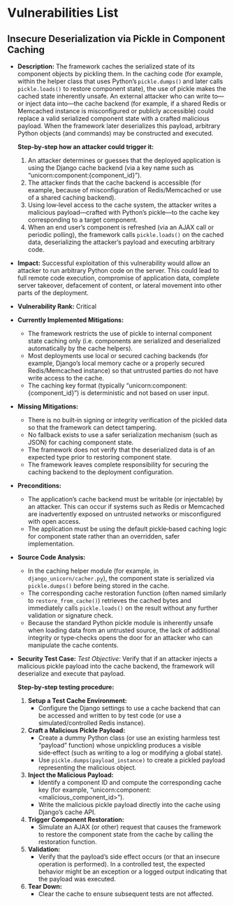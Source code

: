 # Vulnerabilities List

## Insecure Deserialization via Pickle in Component Caching

- **Description:**
  The framework caches the serialized state of its component objects by pickling them. In the caching code (for example, within the helper class that uses Python’s `pickle.dumps()` and later calls `pickle.loads()` to restore component state), the use of pickle makes the cached state inherently unsafe. An external attacker who can write to—or inject data into—the cache backend (for example, if a shared Redis or Memcached instance is misconfigured or publicly accessible) could replace a valid serialized component state with a crafted malicious payload. When the framework later deserializes this payload, arbitrary Python objects (and commands) may be constructed and executed.

  **Step‑by‑step how an attacker could trigger it:**
  1. An attacker determines or guesses that the deployed application is using the Django cache backend (via a key name such as “unicorn:component:{component_id}”).
  2. The attacker finds that the cache backend is accessible (for example, because of misconfiguration of Redis/Memcached or use of a shared caching backend).
  3. Using low‑level access to the cache system, the attacker writes a malicious payload—crafted with Python’s pickle—to the cache key corresponding to a target component.
  4. When an end user’s component is refreshed (via an AJAX call or periodic polling), the framework calls `pickle.loads()` on the cached data, deserializing the attacker’s payload and executing arbitrary code.

- **Impact:**
  Successful exploitation of this vulnerability would allow an attacker to run arbitrary Python code on the server. This could lead to full remote code execution, compromise of application data, complete server takeover, defacement of content, or lateral movement into other parts of the deployment.

- **Vulnerability Rank:** Critical

- **Currently Implemented Mitigations:**
  - The framework restricts the use of pickle to internal component state caching only (i.e. components are serialized and deserialized automatically by the cache helpers).
  - Most deployments use local or secured caching backends (for example, Django’s local memory cache or a properly secured Redis/Memcached instance) so that untrusted parties do not have write access to the cache.
  - The caching key format (typically “unicorn:component:{component_id}”) is deterministic and not based on user input.

- **Missing Mitigations:**
  - There is no built‑in signing or integrity verification of the pickled data so that the framework can detect tampering.
  - No fallback exists to use a safer serialization mechanism (such as JSON) for caching component state.
  - The framework does not verify that the deserialized data is of an expected type prior to restoring component state.
  - The framework leaves complete responsibility for securing the caching backend to the deployment configuration.

- **Preconditions:**
  - The application’s cache backend must be writable (or injectable) by an attacker. This can occur if systems such as Redis or Memcached are inadvertently exposed on untrusted networks or misconfigured with open access.
  - The application must be using the default pickle‑based caching logic for component state rather than an overridden, safer implementation.

- **Source Code Analysis:**
  - In the caching helper module (for example, in `django_unicorn/cacher.py`), the component state is serialized via `pickle.dumps()` before being stored in the cache.
  - The corresponding cache restoration function (often named similarly to `restore_from_cache()`) retrieves the cached bytes and immediately calls `pickle.loads()` on the result without any further validation or signature check.
  - Because the standard Python pickle module is inherently unsafe when loading data from an untrusted source, the lack of additional integrity or type‑checks opens the door for an attacker who can manipulate the cache contents.

- **Security Test Case:**
  *Test Objective:* Verify that if an attacker injects a malicious pickle payload into the cache backend, the framework will deserialize and execute that payload.

  **Step‑by‑step testing procedure:**
  1. **Setup a Test Cache Environment:**
     - Configure the Django settings to use a cache backend that can be accessed and written to by test code (or use a simulated/controlled Redis instance).
  2. **Craft a Malicious Pickle Payload:**
     - Create a dummy Python class (or use an existing harmless test “payload” function) whose unpickling produces a visible side‑effect (such as writing to a log or modifying a global state).
     - Use `pickle.dumps(payload_instance)` to create a pickled payload representing the malicious object.
  3. **Inject the Malicious Payload:**
     - Identify a component ID and compute the corresponding cache key (for example, “unicorn:component:<malicious_component_id>”).
     - Write the malicious pickle payload directly into the cache using Django’s cache API.
  4. **Trigger Component Restoration:**
     - Simulate an AJAX (or other) request that causes the framework to restore the component state from the cache by calling the restoration function.
  5. **Validation:**
     - Verify that the payload’s side effect occurs (or that an insecure operation is performed). In a controlled test, the expected behavior might be an exception or a logged output indicating that the payload was executed.
  6. **Tear Down:**
     - Clear the cache to ensure subsequent tests are not affected.
